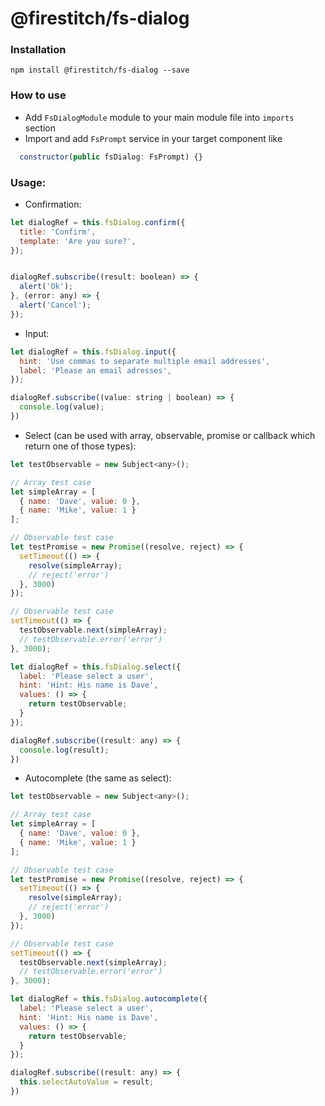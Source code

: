 # @firestitch/fs-dialog

### Installation

`npm install @firestitch/fs-dialog --save`

### How to use

- Add `FsDialogModule` module to your main module file into `imports` section
- Import and add `FsPrompt` service in your target component like 
```Javascript
  constructor(public fsDialog: FsPrompt) {}
```
### Usage:
- Confirmation:
```Javascript
let dialogRef = this.fsDialog.confirm({
  title: 'Confirm',
  template: 'Are you sure?',
});


dialogRef.subscribe((result: boolean) => {
  alert('Ok');
}, (error: any) => {
  alert('Cancel');
});
```

- Input:
```Javascript
let dialogRef = this.fsDialog.input({
  hint: 'Use commas to separate multiple email addresses',
  label: 'Please an email adresses',
});

dialogRef.subscribe((value: string | boolean) => {
  console.log(value);
})
```

- Select (can be used with array, observable, promise or callback which return one of those types):
```Javascript
let testObservable = new Subject<any>();

// Array test case
let simpleArray = [
  { name: 'Dave', value: 0 },
  { name: 'Mike', value: 1 }
];

// Observable test case
let testPromise = new Promise((resolve, reject) => {
  setTimeout(() => {
    resolve(simpleArray);
    // reject('error')
  }, 3000)
});

// Observable test case
setTimeout(() => {
  testObservable.next(simpleArray);
  // testObservable.error('error')
}, 3000);

let dialogRef = this.fsDialog.select({
  label: 'Please select a user',
  hint: 'Hint: His name is Dave',
  values: () => {
    return testObservable;
  }
});

dialogRef.subscribe((result: any) => {
  console.log(result);
})
```

- Autocomplete (the same as select):
```Javascript
let testObservable = new Subject<any>();

// Array test case
let simpleArray = [
  { name: 'Dave', value: 0 },
  { name: 'Mike', value: 1 }
];

// Observable test case
let testPromise = new Promise((resolve, reject) => {
  setTimeout(() => {
    resolve(simpleArray);
    // reject('error')
  }, 3000)
});

// Observable test case
setTimeout(() => {
  testObservable.next(simpleArray);
  // testObservable.error('error')
}, 3000);

let dialogRef = this.fsDialog.autocomplete({
  label: 'Please select a user',
  hint: 'Hint: His name is Dave',
  values: () => {
    return testObservable;
  }
});

dialogRef.subscribe((result: any) => {
  this.selectAutoValue = result;
})
```


